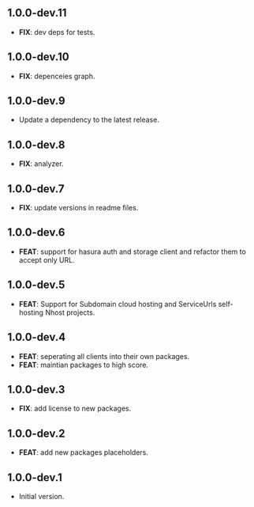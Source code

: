 ## 1.0.0-dev.11

 - **FIX**: dev deps for tests.

## 1.0.0-dev.10

 - **FIX**: depenceies graph.

## 1.0.0-dev.9

 - Update a dependency to the latest release.

## 1.0.0-dev.8

 - **FIX**: analyzer.

## 1.0.0-dev.7

 - **FIX**: update versions in readme files.

## 1.0.0-dev.6

 - **FEAT**: support for hasura auth and storage client and refactor them to accept only URL.

## 1.0.0-dev.5

 - **FEAT**: Support for Subdomain cloud hosting and ServiceUrls self-hosting Nhost projects.

## 1.0.0-dev.4

 - **FEAT**: seperating all clients into their own packages.
 - **FEAT**: maintian packages to high score.

## 1.0.0-dev.3

 - **FIX**: add license to new packages.

## 1.0.0-dev.2

 - **FEAT**: add new packages placeholders.

## 1.0.0-dev.1

- Initial version.
